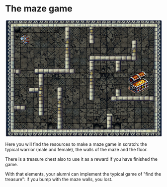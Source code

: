
# The maze game

![Game Screenshot](game-screenshot.png)

Here you will find the resources to make a maze game in scratch: the 
typical warrior (male and female), the walls of the maze and the floor.

There is a treasure chest also to use it as a reward if you have 
finished the game. 

With that elements, your alumni can implement the typical game 
of "find the treasure": if you bump with the maze walls, you lost. 

